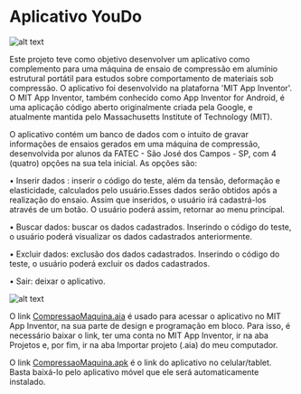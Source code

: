 # Aplicativo YouDo

![alt text](https://github.com/Daniel-RPS/YouDo-App/blob/master/1.jpg)

Este projeto teve como objetivo desenvolver um aplicativo como complemento para uma máquina de ensaio de compressão em alumínio estrutural portátil para estudos sobre comportamento de materiais sob compressão. O aplicativo foi desenvolvido na plataforna 'MIT App Inventor'. O MIT App Inventor, também conhecido como App Inventor for Android, é uma aplicação código aberto originalmente criada pela Google, e atualmente mantida pelo Massachusetts Institute of Technology (MIT).

O aplicativo contém um banco de dados com o intuito de gravar informações de ensaios gerados em uma máquina de compressão, desenvolvida por alunos da FATEC - São José dos Campos - SP, com 4 (quatro) opções na sua tela inicial. As opções são:


•	Inserir dados : inserir o código do teste, além da tensão, deformação e elasticidade, calculados pelo usuário.Esses dados serão obtidos após a realização do ensaio. Assim que inseridos, o usuário irá cadastrá-los através de um botão. O usuário poderá assim, retornar ao menu principal.

•	Buscar dados: buscar os dados cadastrados. Inserindo o código do teste, o usuário poderá visualizar os dados cadastrados anteriormente.


•	Excluir dados: exclusão dos dados cadastrados. Inserindo o código do teste, o usuário poderá excluir os dados cadastrados.


•	Sair: deixar o aplicativo.


![alt text](https://github.com/Daniel-RPS/YouDo-App/blob/master/Tela%20principal.jpg)


O link [CompressaoMaquina.aia](https://github.com/Daniel-RPS/YouDo-App/blob/master/CompressaoMaquina.aia) é usado para acessar o aplicativo no MIT App Inventor, na sua parte de design e programação em bloco. Para isso, é necessário baixar o link, ter uma conta no MIT App Inventor, ir na aba Projetos e, por fim, ir na aba Importar projeto (.aia) do meu computador.

O link [CompressaoMaquina.apk](https://github.com/Daniel-RPS/YouDo-App/blob/master/CompressaoMaquina.apk) é o link do aplicativo no celular/tablet. Basta baixá-lo pelo aplicativo móvel que ele será automaticamente instalado.
